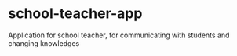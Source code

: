# school-teacher-app
Application for school teacher, for communicating with students and changing knowledges 
